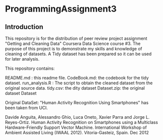# ProgrammingAssignment3

## Introduction

This repository is for the distribution of peer review project assignment "Getting and Cleaning Data" Coursera Data Science course #3. The purpose of this project is to demonstrate my skills and knowledge of cleaning of datasets. A Tidy dataset has been prepared so it can be used for later analysis.


This repository contains:

README.md : this readme file.
CodeBook.md: the codebook for the tidy dataset.
run_analysis.R : The script to obtain the cleaned dataset from the original source data.
tidy.csv: the dity dataset
Dataset.zip: the original dataset
Dataset

Original DataSet:  "Human Activity Recognition Using Smartphones" has been taken from UCI.

Davide Anguita, Alessandro Ghio, Luca Oneto, Xavier Parra and Jorge L. Reyes-Ortiz. Human Activity Recognition on Smartphones using a Multiclass Hardware-Friendly Support Vector Machine. International Workshop of Ambient Assisted Living (IWAAL 2012). Vitoria-Gasteiz, Spain. Dec 2012
